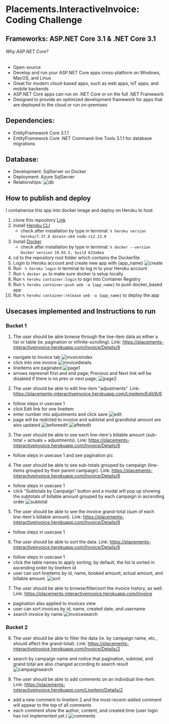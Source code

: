 # Placements.InteractiveInvoice: Coding Challenge

## Frameworks: ASP.NET Core 3.1 & .NET Core 3.1
###### Why ASP.NET Core?
* Open-source
* Develop and run your ASP.NET Core apps cross-platform on Windows, MacOS, and Linux
* Great for modern cloud-based apps, such as web apps, IoT apps, and mobile backends
* ASP.NET Core apps can run on .NET Core or on the full .NET Framework
* Designed to provide an optimized development framework for apps that are deployed to the cloud or run on-premises

## Dependencies:
* EntityFramework Core 3.1.1
* EntityFramework Core .NET Command-line Tools 3.1.1 for database migrations

## Database: 
* Development: SqlServer on Docker 
* Deployment: Azure SqlServer
* Relationships:
![db](InteractiveDB.png)

## How to publish and deploy
I containerize this app into docker image and deploy on Heroku to host 
1. clone this repository [Link](https://github.com/j-dong-cs/Placements.InteractiveInvoice.git)
2. Install [Heroku CLI](https://devcenter.heroku.com/articles/heroku-cli) 
    - check after installation by type in terminal:
  ` % heroku version `
  ` heroku/7.37.0 darwin-x64 node-v12.13.0 `
3. Install [Docker](https://docs.docker.com/install/)
    - check after installation by type in terminal:
   ` % docker --version `
   ` Docker version 19.03.5, build 633a0ea `
4. cd to the repository root folder which contains the Dockerfile
5. Login to Heroku account and create new app with {app_name}
    ![create](demo/createnewapp.png)
6. Run ` % heroku login` in terminal to log in to your Heroku account
7. Run ` % docker ps ` to make sure docker is setup locally
8. Run ` % heroku container:login ` to sign into Container Registry
9. Run ` % heroku container:push web -a {app_name} ` to push docker_based app
10. Run ` % heroku container:release web -a {app_name} ` to deploy the app

## Usecases implemented and Instructions to run
### Bucket 1
1. The user should be able browse through the line-item data as either a list or table (ie.
pagination or infinite-scrolling).
  Link: https://placements-interactiveinvoice.herokuapp.com/Invoice/Details/6
  - navigate to Invoice tab
    ![invoiceindex](demo/invoiceindex.png)
  - click into one invoice
    ![invoicedetails](demo/invoicedetails.png)
  - lineitems are paginated
    ![page1](demo/pagitaion1.png)
  - arrows represnet first and end page; 
    Previous and Next link will be disabled if there is no prev or next page;
    ![page2](demo/pagitaion2.png)

2. The user should be able to edit line-item "adjustments".
  Link: https://placements-interactiveinvoice.herokuapp.com/Lineitem/Edit/6/6
  - follow steps in usecase 1
  - click Edit link for one lineitem
  - enter number into adjustments and click save
    ![edit](demo/editadjustments.png)
  - page will be redicted to invoice and subtotal and grandtotal amount are also updated
    ![beforeedit](demo/changeorigin.png)
    ![aftetedit](demo/changeupdate.png)
    
3. The user should be able to see each line-item's billable amount (sub-total = actuals +
adjustments). 
  Link: https://placements-interactiveinvoice.herokuapp.com/Invoice/Details/6
 - follow steps in usecase 1 and see pagination pic

4. The user should be able to see sub-totals grouped by campaign (line-items grouped by their
parent campaign).
  Link: https://placements-interactiveinvoice.herokuapp.com/Invoice/Details/6
  - follow steps in usecase 1
  - click "Subtotals by Campaign" button and a modal will pop up showing the subtotals of 
    billable amount grouped by each campaign in ascending order
    ![subtotal](demo/subtotalsgroup.png)
  
5. The user should be able to see the invoice grand-total (sum of each line-item's billable
amount).
  Link: https://placements-interactiveinvoice.herokuapp.com/Invoice/Details/6
  - follow steps in usecase 1
  
6. The user should be able to sort the data.
  Link: https://placements-interactiveinvoice.herokuapp.com/Invoice/Details/6
  - follow steps in usecase 1
  - click the table names to apply sorting; by default, the list is sorted in ascending order by lineitem id
  - user can sort lineitems by id, name, booked amount, actual amount, and billable amount.
    ![sort](demo/sort.png)
  
7. The user should be able to browse/filter/sort the invoice history, as well.
  Link: https://placements-interactiveinvoice.herokuapp.com/Invoice
  - pagination also applied to invoices view
  - user can sort invoices by id, name, created date, and username
  - search invoice by name
    ![invoicesearch](demo/invoicesearch.png)
  
### Bucket 2
8. The user should be able to filter the data (ie. by campaign name, etc., should affect the
grand-total).
  Link: https://placements-interactiveinvoice.herokuapp.com/Invoice/Details/2
  - search by campaign name and notice that pagination, subtotal, and grand total are also changed according to search result
    ![campaignsearch](demo/campaignsearchafter.png)

9. The user should be able to add comments on an individual line-item.
  Link: https://placements-interactiveinvoice.herokuapp.com/Lineitem/Details/2
  - add a new comment to lineitem 2 and the most-recent-added comment will appear to the top of all comments
  - each comment show the author, content, and created time (user login has not implemented yet.)
  ![comments](demo/comments.png)
  
